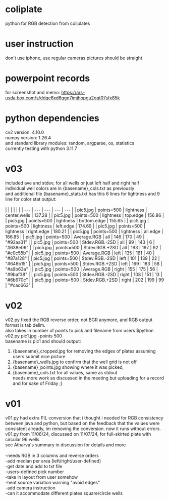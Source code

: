 # coliplate
python for RGB detection from coliplates

# user instruction

don't use iphone, use regular cameras
pictures should be straight 

# powerpoint records
for screenshot and memo: https://ars-usda.box.com/s/ddqe6xd6qgn7imjhopgu2oqt07sfx85k<br/>

# python dependencies
cv2 version: 4.10.0<br/>
numpy version: 1.26.4<br/>
and standard library modules: random, argparse, os, statistics<br/>
currently testing with python 3.11.7<br/>


# v03
included ave and stdev, for all wells or just left half and right half<br/>
individual well colors are in {basename}_cols.txt as previously<br/>
and additional file {basename}_stats.txt has this 6 lines for lightness and 9 line for color stat output:<br/>
<br/>
|     | | | | |
| --- | --- | --- | --- | --- |
| pic5.jpg | points=500 | lightness | center.wells | 137.28 |
| pic5.jpg | points=500 | lightness | top.edge | 156.86 |
| pic5.jpg | points=500 | lightness | bottom.edge | 155.65 |
| pic5.jpg | points=500 | lightness | left.edge | 174.69 |
| pic5.jpg | points=500 | lightness | right.edge | 180.21 |
| pic5.jpg | points=500 | lightness | all.edge | 166.85 |
| pic5.jpg | points=500 | Average.RGB | all | 146 | 170 | 49 | "#92aa31" |
| pic5.jpg | points=500 | Stdev.RGB.-2SD | all | 99 | 143 | 6 | "#638e06" |
| pic5.jpg | points=500 | Stdev.RGB.+2SD | all | 193 | 197 | 92 | "#c0c55b" |
| pic5.jpg | points=500 | Average.RGB | left | 135 | 161 | 40 | "#87a128" |
| pic5.jpg | points=500 | Stdev.RGB.-2SD | left | 101 | 139 | 22 | "#648b15" |
| pic5.jpg | points=500 | Stdev.RGB.+2SD | left | 169 | 183 | 58 | "#a9b63a" |
| pic5.jpg | points=500 | Average.RGB | right | 155 | 175 | 56 | "#9baf38" |
| pic5.jpg | points=500 | Stdev.RGB.-2SD | right | 108 | 151 | 13 | "#6b970c" |
| pic5.jpg | points=500 | Stdev.RGB.+2SD | right | 202 | 199 | 99 | "#cac663" |

# v02
v02.py fixed the RGB reverse order, not BGR anymore, and RGB output format is tab delim. <br/>
also takes in number of points to pick and filename from users $python v02.py pic1.jpg -points 500 <br/>
basename is pic1 and should output: <br/>
1. {basename}_cropped.jpg for removing the edges of plates assuming users submit nice picture <br/>
2. {basename}_wells.jpg to confirm that the well grid is not off <br/>
3. {basename}_points.jpg showing where it was picked,  <br/>
4. {basename}_cols.txt for all values, same as stdout <br/>
needs more work as discussed in the meeting but uploading for a record and for sake of Friday ;) <br/>

# v01
v01.py had extra PIL conversion that i thought i needed for RGB consistency between java and python, but based on the feedback that the values were consistent already, im removing the conversion. now it runs without errors. <br/>
v01.py from 11/06/24, discussed on 11/07/24, for full-skirted plate with circular 96 wells <br/>
see Atharva's summary in discussion for details and more<br/><br/>
-needs RGB in 3 columns and reverse orders <br/>
-add median per area (left/right/user-defined) <br/>
-get date and add to txt file <br/>
-users-defined pick number <br/>
-take in layout from user somehow <br/>
-heat source variation warning "avoid edges" <br/>
-add camera instruction <br/>
-can it accommodate different plates square/circle wells <br/>
